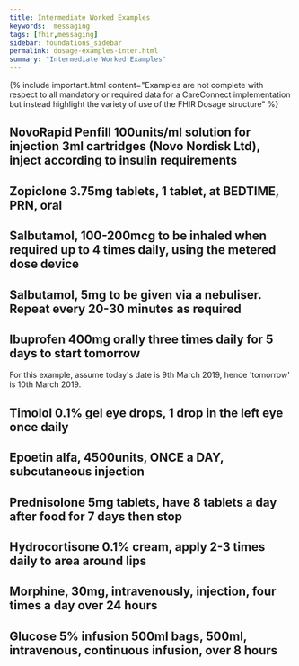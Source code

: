 ```yaml
---
title: Intermediate Worked Examples
keywords:  messaging
tags: [fhir,messaging]
sidebar: foundations_sidebar
permalink: dosage-examples-inter.html
summary: "Intermediate Worked Examples"
---
```


{% include important.html content="Examples are not complete with respect to all mandatory or required data for a CareConnect implementation but instead highlight the variety of use of the FHIR Dosage structure" %}

## NovoRapid Penfill 100units/ml solution for injection 3ml cartridges (Novo Nordisk Ltd), inject according to insulin requirements ##

<script src="https://gist.github.com/RobertGoochUK/029d9e231bc54fb3b0ac6386f9e0b501.js"></script>

## Zopiclone 3.75mg tablets, 1 tablet, at BEDTIME, PRN, oral ##

<script src="https://gist.github.com/RobertGoochUK/355dcf9b4e71f740e5b197b77f80818d.js"></script>

## Salbutamol, 100-200mcg to be inhaled when required up to 4 times daily, using the metered dose device ##

<script src="https://gist.github.com/RobertGoochUK/3058adde9517ffb68a62f55112e036f0.js"></script>

## Salbutamol, 5mg to be given via a nebuliser. Repeat every 20-30 minutes as required ##

<script src="https://gist.github.com/RobertGoochUK/ddf9ad03106e7203180b91436bd38689.js"></script>
<!--
## Ondansetron 4mg tablets, 1 tablet, THREE times a DAY, oral, for 2 days ##

<script src="https://gist.github.com/RobertGoochUK/61fc58eb264eb84d9b1411cbb4e3c2bc.js"></script>

## Ibuprofen 400mg capsules, 1 capsule, TWICE a DAY, with or after food, oral, for 7 days ##

<script src="https://gist.github.com/RobertGoochUK/58c53f158c5453308e082f25d782a94f.js"></script>
-->
## Ibuprofen 400mg orally three times daily for 5 days to start tomorrow ##

For this example, assume today's date is 9th March 2019, hence 'tomorrow' is 10th March 2019.

<script src="https://gist.github.com/RobertGoochUK/ad4a8db957700cc528fd8ea1b8f4253f.js"></script>

## Timolol 0.1% gel eye drops, 1 drop in the left eye once daily ##

<script src="https://gist.github.com/RobertGoochUK/184f6e053a1714347739c827a3de8773.js"></script>

## Epoetin alfa, 4500units, ONCE a DAY, subcutaneous injection ##

<script src="https://gist.github.com/RobertGoochUK/adaed4fbce1276ae287178417b2985c5.js"></script>

## Prednisolone 5mg tablets, have 8 tablets a day after food for 7 days then stop ##

<script src="https://gist.github.com/RobertGoochUK/abd7ce473f5fe38ed1865134a9cfa1b5.js"></script>

## Hydrocortisone 0.1% cream, apply 2-3 times daily to area around lips ##

<script src="https://gist.github.com/RobertGoochUK/340ff8c4c169f972532b62a1b3f32a37.js"></script>

## Morphine, 30mg, intravenously, injection, four times a day over 24 hours ##

<script src="https://gist.github.com/RobertGoochUK/5b987bcdafe267b597c9c432a9a11c11.js"></script>

## Glucose 5% infusion 500ml bags, 500ml, intravenous, continuous infusion, over 8 hours ##

<script src="https://gist.github.com/RobertGoochUK/6a992f5415ef2ba7ddfab2d4e69337a7.js"></script>